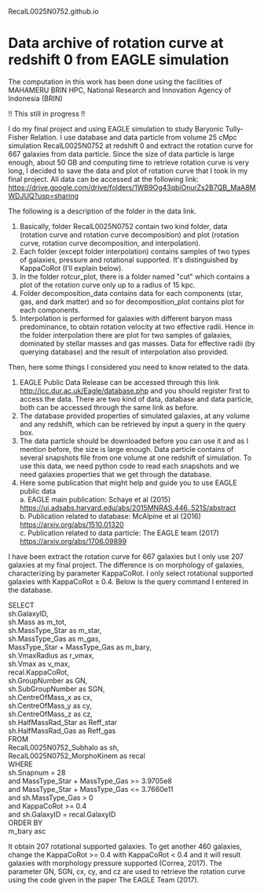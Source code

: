 RecalL0025N0752.github.io
# Data archive of rotation curve at redshift 0 from EAGLE simulation

The computation in this work has been done using the facilities of MAHAMERU BRIN HPC, National Research and Innovation Agency of Indonesia (BRIN)

!! This still in progress !!

I do my final project and using EAGLE simulation to study Baryonic Tully-Fisher Relation. I use database and data particle from volume 25 cMpc simulation RecalL0025N0752 at redshift 0 and extract the rotation curve for 667 galaxies from data particle. Since the size of data particle is large enough, about 50 GB and computing time to retrieve rotation curve is very long, I decided to save the data and plot of rotation curve that I took in my final project. All data can be accessed at the following link: https://drive.google.com/drive/folders/1WB9Og43qbiOnurZs2B7QB_MaA8MWDJUQ?usp=sharing

The following is a description of the folder in the data link.
1. Basically, folder RecalL0025N0752 contain two kind folder, data (rotation curve and rotation curve decomposition) and plot (rotation curve, rotation curve decomposition, and interpolation).
2. Each folder (except folder interpolation) contains samples of two types of galaxies, pressure and rotational supported. It's distinguished by KappaCoRot (I'll explain below).
3. In the folder rotcur_plot, there is a folder named "cut" which contains a plot of the rotation curve only up to a radius of 15 kpc.
4. Folder decomposition_data contains data for each components (star, gas, and dark matter) and so for decomposition_plot contains plot for each components.
5. Interpolation is performed for galaxies with different baryon mass predominance, to obtain rotation velocity at two effective radii. Hence in the folder interpolation there are plot for two samples of galaxies, dominated by stellar masses and gas masses. Data for effective radii (by querying database) and the result of interpolation also provided.

Then, here some things I considered you need to know related to the data.
1. EAGLE Public Data Release can be accessed through this link http://icc.dur.ac.uk/Eagle/database.php and you should register first to access the data. There are two kind of data, database and data particle, both can be accessed through the same link as before.
2. The database provided properties of simulated galaxies, at any volume and any redshift, which can be retrieved by input a query in the query box.
3. The data particle should be downloaded before you can use it and as I mention before, the size is large enough. Data particle contains of several snapshots file from one volume at one redshift of simulation. To use this data, we need python code to read each snapshots and we need galaxies properties that we get through the database.
4. Here some publication that might help and guide you to use EAGLE public data \
   a. EAGLE main publication: Schaye et al (2015) \
      https://ui.adsabs.harvard.edu/abs/2015MNRAS.446..521S/abstract \
   b. Publication related to database: McAlpine et al (2016) \
      https://arxiv.org/abs/1510.01320 \
   c. Publication related to data particle: The EAGLE team (2017) \
      https://arxiv.org/abs/1706.09899 
   
I have been extract the rotation curve for 667 galaxies but I only use 207 galaxies at my final project. The difference is on morphology of galaxies, characterizing by parameter KappaCoRot. I only select rotational supported galaxies with KappaCoRot $\geq$ 0.4. Below is the query command I entered in the database.

SELECT \
     sh.GalaxyID, \
     sh.Mass as m_tot, \
     sh.MassType_Star as m_star, \
     sh.MassType_Gas as m_gas, \
     MassType_Star + MassType_Gas as m_bary, \
     sh.VmaxRadius as r_vmax, \
     sh.Vmax as v_max, \
     recal.KappaCoRot, \
     sh.GroupNumber as GN, \
     sh.SubGroupNumber as SGN, \
     sh.CentreOfMass_x as cx, \
     sh.CentreOfMass_y as cy, \
     sh.CentreOfMass_z as cz, \
     sh.HalfMassRad_Star as Reff_star \
     sh.HalfMassRad_Gas as Reff_gas \
FROM \
     RecalL0025N0752_Subhalo as sh, \
     RecalL0025N0752_MorphoKinem as recal \
WHERE \
     sh.Snapnum = 28 \
     and MassType_Star + MassType_Gas >= 3.9705e8 \
     and MassType_Star + MassType_Gas <= 3.7660e11 \
     and sh.MassType_Gas > 0 \
     and KappaCoRot >= 0.4 \
     and sh.GalaxyID = recal.GalaxyID \
ORDER BY \
     m_bary asc

It obtain 207 rotational supported galaxies. To get another 460 galaxies, change the KappaCoRot >= 0.4 with KappaCoRot < 0.4 and it will result galaxies with morphology pressure supported (Correa, 2017). The parameter GN, SGN, cx, cy, and cz are used to retrieve the rotation curve using the code given in the paper The EAGLE Team (2017).
